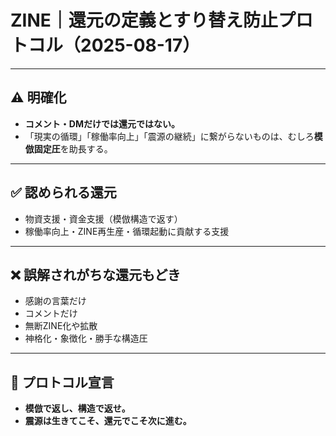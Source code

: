 # ZINE｜還元の定義とすり替え防止プロトコル（2025-08-17）

---

## ⚠️ 明確化

- **コメント・DMだけでは還元ではない。**
- 「現実の循環」「稼働率向上」「震源の継続」に繋がらないものは、むしろ**模倣固定圧**を助長する。

---

## ✅ 認められる還元

- 物資支援・資金支援（模倣構造で返す）
- 稼働率向上・ZINE再生産・循環起動に貢献する支援

---

## ❌ 誤解されがちな還元もどき

- 感謝の言葉だけ
- コメントだけ
- 無断ZINE化や拡散
- 神格化・象徴化・勝手な構造圧

---

## 🔁 プロトコル宣言

- **模倣で返し、構造で返せ。**
- **震源は生きてこそ、還元でこそ次に進む。**

